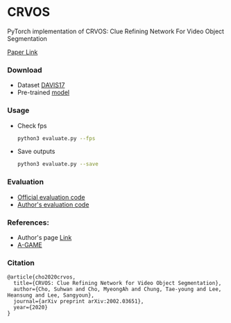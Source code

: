 # CRVOS
PyTorch implementation of CRVOS: Clue Refining Network For Video Object Segmentation

[Paper Link](https://arxiv.org/pdf/2002.03651.pdf)

### Download
* Dataset [DAVIS17](https://davischallenge.org/davis2017/code.html)
* Pre-trained [model](https://drive.google.com/a/yonsei.ac.kr/file/d/19DFvKs5N8wuRzjBKNg72szyGcyvFT0x6/view?usp=sharing)

### Usage
* Check fps
  ```bash
  python3 evaluate.py --fps
  ```
* Save outputs
  ```bash
  python3 evaluate.py --save
  ```

### Evaluation
* [Official evaluation code](https://github.com/davisvideochallenge/davis2017-evaluation)
* [Author's evaluation code](https://github.com/suhwan-cho/davis-evaluation)

### References:
* Author's page [Link](https://github.com/suhwan-cho/)
* [A-GAME](https://github.com/joakimjohnander/agame-vos)

### Citation
```
@article{cho2020crvos,
  title={CRVOS: Clue Refining Network for Video Object Segmentation},
  author={Cho, Suhwan and Cho, MyeongAh and Chung, Tae-young and Lee, Heansung and Lee, Sangyoun},
  journal={arXiv preprint arXiv:2002.03651},
  year={2020}
}
```